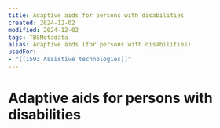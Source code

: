 ```yaml
---
title: Adaptive aids for persons with disabilities
created: 2024-12-02
modified: 2024-12-02
tags: TBSMetadata
alias: Adaptive aids (for persons with disabilities)
usedFor:
- "[[1593 Assistive technologies]]"
---
```

# Adaptive aids for persons with disabilities
